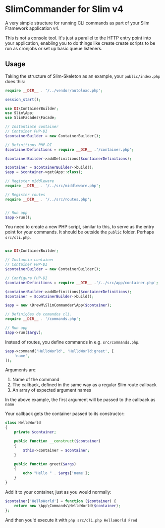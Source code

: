 # SlimCommander for Slim v4

A very simple structure for running CLI commands as part of your Slim Framework application v4.

This is not a console tool. It's just a parallel to the HTTP entry point into your application, 
enabling you to do things like create create scripts to be run as cronjobs or set up basic queue listeners.


## Usage 

Taking the structure of Slim-Skeleton as an example, your `public/index.php` does this:

```php
require __DIR__ . '/../vendor/autoload.php';

session_start();

use DI\ContainerBuilder;
use Slim\App;
use SlimFacades\Facade;

// Instantiate container 
// Container PHP-DI 
$containerBuilder = new ContainerBuilder();

// Definitions PHP-DI
$containerDefinitions = require __DIR__ .'/container.php';

$containerBuilder->addDefinitions($containerDefinitions);

$container = $containerBuilder->build();
$app = $container->get(App::class);

// Register middleware
require __DIR__ . '/../src/middleware.php';

// Register routes
require __DIR__ . '/../src/routes.php';


// Run app
$app->run();
```

You need to create a new PHP script, similar to this, to serve as the entry point for your commands. 
It should be outside the `public` folder. Perhaps `src/cli.php`.

```php

use DI\ContainerBuilder;

// Instancia container 
// Container PHP-DI 
$containerBuilder = new ContainerBuilder();

// Configura PHP-DI
$containerDefinitions = require __DIR__ .'/../src/app/container.php';

$containerBuilder->addDefinitions($containerDefinitions);
$container = $containerBuilder->build();

$app = new \DrewM\SlimCommander\App($container);

// Definições de comandos cli.
require __DIR__ . '/commands.php';

// Run app
$app->run($argv);

```

Instead of routes, you define commands in e.g. `src/commands.php`.

```php
$app->command('HelloWorld', 'HelloWorld:greet', [
    'name',
]);
```

Arguments are:

1. Name of the command
2. The callback, defined in the same way as a regular Slim route callback
3. An array of expected argument names

In the above example, the first argument will be passed to the callback as `name`

Your callback gets the container passed to its constructor:

```php
class HelloWorld
{
    private $container;

    public function __construct($container)
    {
        $this->container = $container;
    }

    public function greet($args)
    {
        echo "Hello " . $args['name'];
    }
}
```

Add it to your container, just as you would normally:

```php
$container['HelloWorld'] = function ($container) {
    return new \App\Commands\HelloWorld($container);
};
```

And then you'd execute it with `php src/cli.php HelloWorld Fred`
